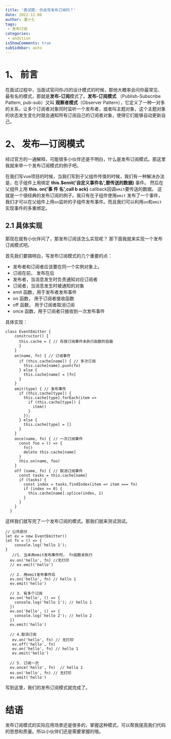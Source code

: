 ```yaml
---
title: '面试题: 你会写发布订阅吗？' 
date: 2022-12-08
author: 潘小七
tags:
 - 发布订阅
categories: 
 - andition
isShowComments: true  
subSidebar: auto
---
```




# 1、 前言

在面试过程中，当面试官问你JS的设计模式的时候，那他大概率会问你最常见、最有名的模式，那就是**发布-订阅**模式了。**发布-订阅模式** （Publish-Subscribe Pattern, pub-sub）又叫 **观察者模式**（Observer Pattern），它定义了一种一对多的关系，让多个订阅者对象同时监听一个发布者，或者叫主题对象，这个主题对象的状态发生变化时就会通知所有订阅自己的订阅者对象，使得它们能够自动更新自己。



# 2、 发布—订阅模式

经过官方的一通解释，可能很多小伙伴还是不明白，什么是发布订阅模式。那这里我就来举一个发布订阅模式的例子吧。


在我们写vue项目的时候，当我们写到子父组件传值的时候，我们有一种解决办法是，在子组件上用绑定 **this.$emit('自定义事件名',要传送的数据)** 事件。 然后在父组件上用 **this. on('事 件 名',call b ack)** callback回调`emit`要传送的数据。 这就是一个很经典的发布订阅的例子。我只有在子组件使用`emit` 发布了一个事件，我们才可以在父组件上用`on`监听的子组件发布事件。而且我们可以利用`on`和`emit`实现事件的多重绑定。

 ## 2.1 具体实现
 
 那现在就有小伙伴问了，那发布订阅该怎么实现呢？ 那下面我就来实现一个发布订阅模式吧。
 
 首先我们要搞明白，写发布订阅模式的几个重要的点：
- 发布者和订阅者应该要在同一个实例对象上。
- 订阅在前， 发布在后
- 发布者，当消息发生时负责通知对应订阅者
- 订阅者，当消息发生时被通知的对象
- emit 函数，用于发布者发布事件
- on 函数， 用于订阅者接收函数
- off 函数， 用于订阅者取消订阅
- once 函数，用于订阅者只接收到一次发布事件

具体实现：
```
class EventEmitter {
    constructor() {
      this.cache = { // 存放订阅事件未执行函数的容器
      }
    }
    on(name, fn) { // 订阅事件
      if (this.cache[name]) { // 多次订阅
        this.cache[name].push(fn)
      } else {
        this.cache[name] = [fn]
      }
    }
    emit(type) { // 发布事件
      if (this.cache[type]) {
        this.cache[type].forEach(item => 
          if (this.cache[type]) {
            item()
          }
        });
      } else {
        this.cache[type] = []
      }
    }
    once(name, fn) { // 一次订阅事件
      const foo = () => {
        fn()
        delete this.cache[name]
      }
      this.on(name, foo)
    }
    off (name, fn) { // 取消订阅事件
      const tasks = this.cache[name]
      if (tasks) {
        const index = tasks.findIndex(item => item === fn)
        if (index >= 0) {
          this.cache[name].splice(index, 1)
        }
      }
    }
  }
```
这样我们就写完了一个发布订阅的模式。那我们就来测试测试。

```
// 公共部分
let ev = new EventEmitter()
let fn = () => {
    console.log('hello 1');
}
   //1. 当未用emit发布事件时， fn函数未执行
  ev.on('hello', fn) //无打印
  // ev.emit('hello')
  
  // 2. 用emit发布事件后
  ev.on('hello', fn) // hello 1
  ev.emit('hello')
 
  // 3. 有多个订阅
  ev.on('hello', () => {
    console.log('hello 1'); // hello 1
  })
  ev.on('hello', () => {
    console.log('hello 2'); // hello 2
  })
  ev.emit('hello')
  
  // 4.取消订阅
   ev.on('hello', fn) // 无打印
   ev.off('hello', fn)
   ev.on('hello', fn) // hello 1
   ev.emit('hello')
  
  // 5. 订阅一次
  ev.once('hello', fn)  // hello 1
  ev.on('hello', fn) // 无打印
  ev.emit('hello')
```
写到这里，我们的发布订阅模式就完成了。

# 结语 

发布订阅模式的实际应用场景还是很多的，掌握这种模式，可以帮我提高我们代码的思想和质量。所以小伙伴们还是需要掌握的哦。